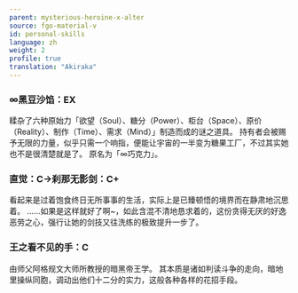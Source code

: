 ```yaml
---
parent: mysterious-heroine-x-alter
source: fgo-material-v
id: personal-skills
language: zh
weight: 2
profile: true
translation: "Akiraka"
---
```


### ∞黑豆沙馅：EX

糅杂了六种原始力「欲望（Soul）、糖分（Power）、柜台（Space）、原价（Reality）、制作（Time）、需求（Mind）」制造而成的谜之道具。
持有者会被赐予无限的力量，似乎只需一个响指，便能让宇宙的一半变为糖果工厂，不过其实她也不是很清楚就是了。
原名为「∞巧克力」。

### 直觉：C→刹那无影剑：C+

看起来是过着饱食终日无所事事的生活，实际上是已臻顿悟的境界而在静肃地沉思着。
……如果是这样就好了啊~，如此含混不清地恳求着的，这份贪得无厌的好逸恶劳之心，强行让她的剑技又往洗练的极致提升一步了。

### 王之看不见的手：C

由师父阿格规文大师所教授的暗黑帝王学。
其本质是诸如判读斗争的走向，暗地里操纵同胞，调动出他们十二分的实力，这般各种各样的花招手段。
